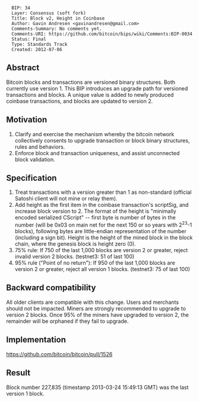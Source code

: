       BIP: 34
      Layer: Consensus (soft fork)
      Title: Block v2, Height in Coinbase
      Author: Gavin Andresen <gavinandresen@gmail.com>
      Comments-Summary: No comments yet.
      Comments-URI: https://github.com/bitcoin/bips/wiki/Comments:BIP-0034
      Status: Final
      Type: Standards Track
      Created: 2012-07-06

## Abstract

Bitcoin blocks and transactions are versioned binary structures. Both
currently use version 1. This BIP introduces an upgrade path for
versioned transactions and blocks. A unique value is added to newly
produced coinbase transactions, and blocks are updated to version 2.

## Motivation

1.  Clarify and exercise the mechanism whereby the bitcoin network
    collectively consents to upgrade transaction or block binary
    structures, rules and behaviors.
2.  Enforce block and transaction uniqueness, and assist unconnected
    block validation.

## Specification

1.  Treat transactions with a version greater than 1 as non-standard
    (official Satoshi client will not mine or relay them).
2.  Add height as the first item in the coinbase transaction's
    scriptSig, and increase block version to 2. The format of the height
    is "minimally encoded serialized CScript" -- first byte is number of
    bytes in the number (will be 0x03 on main net for the next 150 or so
    years with 2<sup>23</sup>-1 blocks), following bytes are
    little-endian representation of the number (including a sign bit).
    Height is the height of the mined block in the block chain, where
    the genesis block is height zero (0).
3.  75% rule: If 750 of the last 1,000 blocks are version 2 or greater,
    reject invalid version 2 blocks. (testnet3: 51 of last 100)
4.  95% rule ("Point of no return"): If 950 of the last 1,000 blocks are
    version 2 or greater, reject all version 1 blocks. (testnet3: 75 of
    last 100)

## Backward compatibility

All older clients are compatible with this change. Users and merchants
should not be impacted. Miners are strongly recommended to upgrade to
version 2 blocks. Once 95% of the miners have upgraded to version 2, the
remainder will be orphaned if they fail to upgrade.

## Implementation

<https://github.com/bitcoin/bitcoin/pull/1526>

## Result

Block number 227,835 (timestamp 2013-03-24 15:49:13 GMT) was the last
version 1 block.

